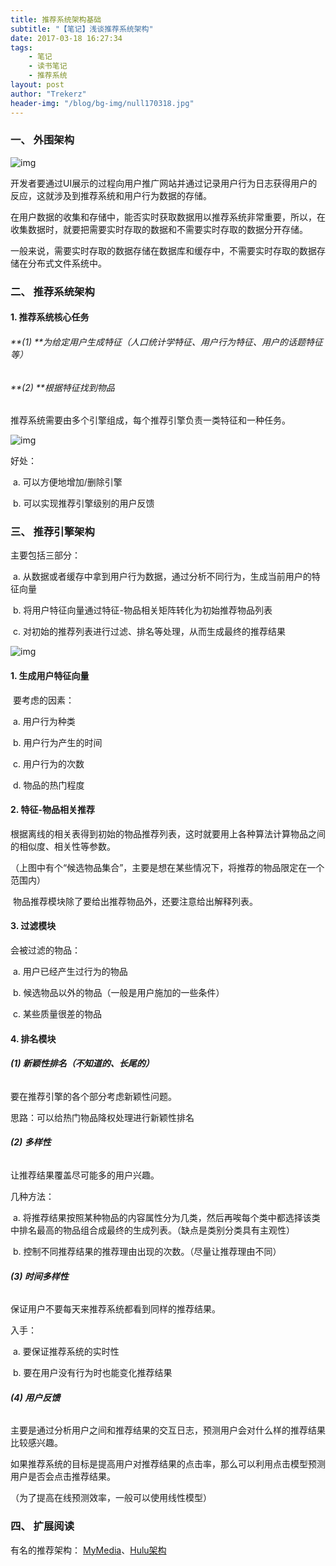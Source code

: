 ```yaml
---
title: 推荐系统架构基础
subtitle: "【笔记】浅谈推荐系统架构"
date: 2017-03-18 16:27:34
tags: 
	- 笔记
	- 读书笔记
	- 推荐系统
layout: post
author: "Trekerz"
header-img: "/blog/bg-img/null170318.jpg"
---
```




### **一、  外围架构**

![img](1.png)

​       开发者要通过UI展示的过程向用户推广网站并通过记录用户行为日志获得用户的反应，这就涉及到推荐系统和用户行为数据的存储。

​       在用户数据的收集和存储中，能否实时获取数据用以推荐系统非常重要，所以，在收集数据时，就要把需要实时存取的数据和不需要实时存取的数据分开存储。

​       一般来说，需要实时存取的数据存储在数据库和缓存中，不需要实时存取的数据存储在分布式文件系统中。

### **二、  推荐系统架构**

#### **1.    推荐系统核心任务**

###### **(1)  **为给定用户生成特征（人口统计学特征、用户行为特征、用户的话题特征等）

###### **(2)  **根据特征找到物品

 

推荐系统需要由多个引擎组成，每个推荐引擎负责一类特征和一种任务。

![img](2.png)

好处：

​	a.    可以方便地增加/删除引擎

​	b.    可以实现推荐引擎级别的用户反馈

### **三、  推荐引擎架构**

主要包括三部分：

​	a.    从数据或者缓存中拿到用户行为数据，通过分析不同行为，生成当前用户的特征向量

​	b.    将用户特征向量通过特征-物品相关矩阵转化为初始推荐物品列表

​	c.    对初始的推荐列表进行过滤、排名等处理，从而生成最终的推荐结果

![img](3.png)

#### **1.    生成用户特征向量**

​	要考虑的因素：

​	a.    用户行为种类

​	b.    用户行为产生的时间

​	c.    用户行为的次数

​	d.    物品的热门程度

#### **2.    特征-物品相关推荐**

​         根据离线的相关表得到初始的物品推荐列表，这时就要用上各种算法计算物品之间的相似度、相关性等参数。

（上图中有个“候选物品集合”，主要是想在某些情况下，将推荐的物品限定在一个范围内）

​         物品推荐模块除了要给出推荐物品外，还要注意给出解释列表。

#### **3.    过滤模块**

会被过滤的物品：

​	a.    用户已经产生过行为的物品

​	b.    候选物品以外的物品（一般是用户施加的一些条件）

​	c.    某些质量很差的物品

#### **4.    排名模块**

###### **(1)  新颖性排名（不知道的、长尾的）**

要在推荐引擎的各个部分考虑新颖性问题。

思路：可以给热门物品降权处理进行新颖性排名

###### **(2)  多样性**

让推荐结果覆盖尽可能多的用户兴趣。

几种方法：

​	a.    将推荐结果按照某种物品的内容属性分为几类，然后再唉每个类中都选择该类中排名最高的物品组合成最终的生成列表。（缺点是类别分类具有主观性）

​	b.    控制不同推荐结果的推荐理由出现的次数。（尽量让推荐理由不同）

###### **(3)  时间多样性**

保证用户不要每天来推荐系统都看到同样的推荐结果。

入手：

​	a.    要保证推荐系统的实时性

​	b.    要在用户没有行为时也能变化推荐结果

###### **(4)  用户反馈**

主要是通过分析用户之间和推荐结果的交互日志，预测用户会对什么样的推荐结果比较感兴趣。

如果推荐系统的目标是提高用户对推荐结果的点击率，那么可以利用点击模型预测用户是否会点击推荐结果。

（为了提高在线预测效率，一般可以使用线性模型）

### **四、  扩展阅读**

有名的推荐架构： [MyMedia](http://mymediaproject.codeplex.com/)、[Hulu架构](http://www.infoq.com/cn/hulu)

<br/>
